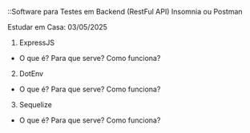 
::Software para Testes em Backend (RestFul API)
Insomnia ou Postman

Estudar em Casa: 03/05/2025

1. ExpressJS
- O que é? Para que serve? Como funciona?

2. DotEnv
- O que é? Para que serve? Como funciona?

3. Sequelize
- O que é? Para que serve? Como funciona?
